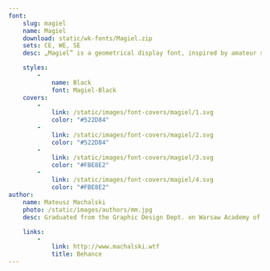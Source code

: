 ```yaml
---
font:
    slug: magiel
    name: Magiel
    download: static/wk-fonts/Magiel.zip
    sets: CE, WE, SE
    desc: „Magiel” is a geometrical display font, inspired by amateur signage lettering from the communist period. Letters contain some characteristic “defects” and “mistakes” that could be found in signs, tablets and posters from the 1945–1989 period.

    styles:
        -
            name: Black
            font: Magiel-Black
    covers:
        -
            link: /static/images/font-covers/magiel/1.svg
            color: "#522D84"
        -
            link: /static/images/font-covers/magiel/2.svg
            color: "#522D84"
        -
            link: /static/images/font-covers/magiel/3.svg
            color: "#FBE8E2"
        -
            link: /static/images/font-covers/magiel/4.svg
            color: "#FBE8E2"
author:
    name: Mateusz Machalski
    photo: /static/images/authors/mm.jpg
    desc: Graduated from the Graphic Design Dept. on Warsaw Academy of Fine Arts. Specializes in corporate identity and type design. Designer of the visual identity of the Lech Wałęsa Solidarity Award and the family of 42 fonts for the Tupperware corporation. Art director of “Warsawholic” magazine.

    links:
        -
            link: http://www.machalski.wtf
            title: Behance
---
```

